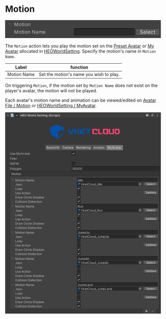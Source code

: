 # Motion

![Motion](img/Motion.jpg)

The `Motion` action lets you play the motion set on the [Preset Avatar](../../HEOComponents/HEOWorldSetting.md#avatars) or [My Avatar](../../HEOComponents/HEOWorldSetting.md#myavatar) allocated in [HEOWorldSetting](../../HEOComponents/HEOWorldSetting.md#avatars). Specify the motion's name in `Motion Name`.

|  Label |  function  |
| ----   | ---- |
| Motion Name | Set the motion's name you wish to play. |

On triggering `Motion`, if the motion set by `Motion Name` does not exist on the player's avatar, the motion will not be played.

Each avatar's motion name and animation can be viewed/edited on [Avatar File / Motion](../../WorldMakingGuide/AvatarFile.md#motion) or [HEOWorldSetting / MyAvatar](../../HEOComponents/HEOWorldSetting.md#motion).

![MyAvatar_1](../../HEOComponents/img/HEOWorldSetting_MyAvatar_1.jpg)
